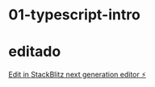 # 01-typescript-intro
# editado
[Edit in StackBlitz next generation editor ⚡️](https://stackblitz.com/~/github.com/Tobal1991/01-typescript-intro)